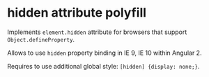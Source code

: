 # hidden attribute polyfill

Implements `element.hidden` attribute for browsers that support `Object.defineProperty`.

Allows to use `hidden` property binding in IE 9, IE 10 within Angular 2.

Requires to use additional global style: `[hidden] {display: none;}`.

